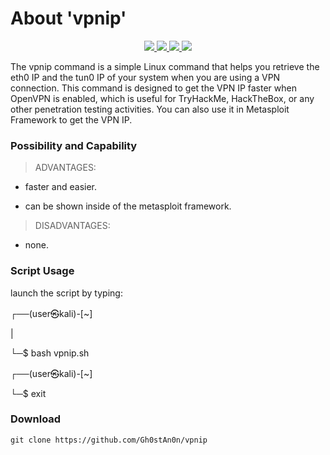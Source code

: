 # About 'vpnip'

<p align="center">
   </a>
      <a href="https://github.com/Gh0stAn0n/vpnip">
      <img src="https://img.shields.io/badge/Version-1.0.0-darkgreen">
        <img src="https://img.shields.io/badge/Release%20Date-march%202022-purple">
  <img src="https://shields.io/badge/Bash-100%25-066da5">
  <img src="https://shields.io/badge/Platform-Linux-darkred">
    </a>
  </p>
</p>

The vpnip command is a simple Linux command that helps you retrieve the eth0 IP and the tun0 IP of your system when you are using a VPN connection. This command is designed to get the VPN IP faster when OpenVPN is enabled, which is useful for TryHackMe, HackTheBox, or any other penetration testing activities. You can also use it in Metasploit Framework to get the VPN IP.

### Possibility and Capability

> ADVANTAGES:

- faster and easier.

- can be shown inside of the metasploit framework.

> DISADVANTAGES:

- none.

### Script Usage

launch the script by typing:

┌──(user㉿kali)-[~]

|

└─$ bash vpnip.sh

┌──(user㉿kali)-[~]

└─$ exit

### Download

    git clone https://github.com/Gh0stAn0n/vpnip
